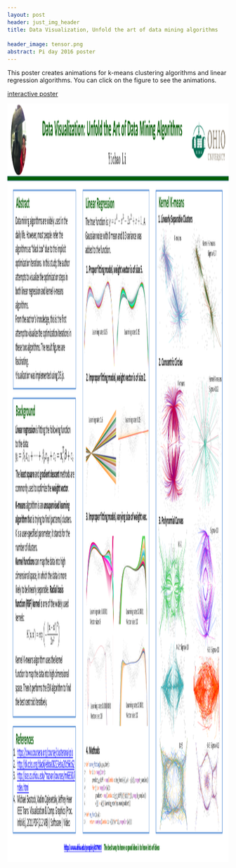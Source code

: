 ```yaml
---
layout: post
header: just_img_header
title: Data Visualization, Unfold the art of data mining algorithms

header_image: tensor.png
abstract: Pi day 2016 poster
---
```


This poster creates animations for k-means clustering algorithms and linear regression algorithms. You can click on the figure to see the animations.

<a href="/research/data_visualization/kmeans_vis/index.html">interactive poster</a>

<img id="liyc_Pi_day_2016_poster" src="/research/data_visualization/kmeans_vis/PiDay_2016.png" border="0" width="2112" height="1728" orgWidth="2112" orgHeight="1728" usemap="liyc" alt="" />
<map name="liyc" id="liyc">
<area  alt="" title="" href="/research/data_visualization/kmeans_vis/linear_regression/good_fit/" shape="rect" coords="735,395,1353,608" style="outline:none;" target="_self"     />
<area  alt="" title="" href="/research/data_visualization/kmeans_vis/linear_regression/under_fit_1.6/" shape="rect" coords="739,648,1054,899" style="outline:none;" target="_self"     />
<area  alt="" title="" href="/research/data_visualization/kmeans_vis/kernel_k_means/kn_kmeans_regular/" shape="rect" coords="1731,277,2046,574" style="outline:none;" target="_self"     />
<area  alt="" title="" href="/research/data_visualization/kmeans_vis/kernel_k_means/Kn_kmeans_concentric_circles_0.02/" shape="rect" coords="1733,619,2048,916" style="outline:none;" target="_self"     />
<area  alt="" title="" href="/research/data_visualization/kmeans_vis/kernel_k_means/Kn_kmeans_concentric_circles_10/" shape="rect" coords="1745,954,2041,1230" style="outline:none;" target="_self"     />
<area  alt="" title="" href="/research/data_visualization/kmeans_vis/kernel_k_means/curve_sigma_0.2_K_5/" shape="rect" coords="1749,1440,2041,1655" style="outline:none;" target="_self"     />
<area  alt="" title="" href="/research/data_visualization/kmeans_vis/kernel_k_means/curve_sigma_10/" shape="rect" coords="1445,1222,1737,1437" style="outline:none;" target="_self"     />
<area  alt="" title="" href="/research/data_visualization/kmeans_vis/linear_regression/under_fit_0.05/" shape="rect" coords="1052,672,1349,887" style="outline:none;" target="_self"     />
<area  alt="" title="" href="/research/data_visualization/kmeans_vis/linear_regression/over_fit_10/" shape="rect" coords="1048,973,1339,1215" style="outline:none;" target="_self"     />
<area  alt="" title="" href="/research/data_visualization/kmeans_vis/kernel_k_means/kn_k_means_curve_3_10/" shape="rect" coords="1766,1234,2042,1439" style="outline:none;" target="_self"     />
<area shape="rect" coords="2110,1726,2112,1728" alt="Image Map" style="outline:none;" title="Image Map" href="http://www.image-maps.com/index.php?aff=mapped_users_0" />
</map>
